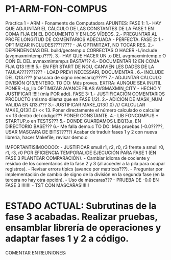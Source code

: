 # P1-ARM-FON-COMPUS
Pràctica 1 - ARM - Fonaments de Computadors
APUNTES:
FASE 1:
    1.- HAY QUE ADJUNTAR EL CÁLCULO DE LAS CONSTANTES DE LA FASE 1 EN COMA FIJA EN EL DOCUMENTO Y EN LOS VÍDEOS.
    2.- PREGUNTAR AL PROFE LONGITUD DE COMENTARIOS ADECUADA - PERFECTA.
FASE 2:
    1.- OPTIMIZAR INCLUDES???????? - JA OPTIMITZAT, NO TOCAR RES.
    2.- DEPENDENCIAS DEL build/geotemp.o CORRECTAS O HACER -I./include (avgmaxmintemp.i???).
    3.- HAY QUE HACER UN .o DEL avgmaxmintemp.c O CON EL DEL avmaxmintemp.s BASTA???
    4.- DOCUMENTAR 12 EN COMA FIJA Q13 !!!!!!!
    5.- EN FER START DE NOU, CANVIEN LES DADES DE LA TAULA?????????? - LOAD PREVI NECESSARI, DOCUMENTAR..
    6.- INCLUDE DEL Q13.i??? (mascara de signo necesaria)?????
    7.- ADJUNTAR CÁLCULO DIVISIÓN Q13/ENTERO.
    TO DO: Més proves.
    EXTRA: AUNQUE SEA INUTIL PONER -Lp_lib
    OPTIMIZAR AVANCE FILAS AVGMAXMIN_CITY - HECHO Y JUSTIFICAR !!!!! (mla POR add).
FASE 3:
    1.- JUSTIFICACIÓN COMENTARIOS PRODUCTO (mismo dilema que en FASE 1/2).
    2.- ADICION DE MASK_NUM VALIDA EN Q13.i???
    3.- JUSTIFICAR MAKE_Q13(1.0) /// CALCULAR MAKE_Q13(1.0) << 13. Poner directamente el número calculado o calcular << 13 dentro del código??? PONER CONSTANTE.
    4.- LIB FONCOMPUS + STARTUP.o en TESTS???
    5.- DONDE GUARDAMOS LIBQ13.a, EN DIRECTORIO BASE???
    6.- Me falla demo.c
    TO DO: Más pruebas (-0.0?????, USAR MASCARA DE BITS?????)
           Acabar de traduir fases 1 y 2 con nueva librería, hacer Makefile, revisar demo.o

IMPORTANTISIMOOOOO:
        -   JUSTIFICAR smull r1, r2, r0, r3 frente a smull r0, r1, r3, r0  POR EFICIENCIA TEMPORAL/DE EJECUCIÓN PARA FASE 1 (EN FASE 3 PLANTEAR COMPARACIÓN).
        -   Cambiar idioma de cociente y residuo de los comentarios de la fase 2 y 3 (al acceder a la pila para ocupar registros).
        -   Revisar errors típics (avance por matrices???).
        -   Preguntar por implementación de cambio de signo de la división en la segunda fase (en la tercera no hay otra opción).
        -   Uso de máscaras???
        -   PRUEBA DE -0.0 EN FASE 3 !!!!!!!
        -   TST CON MASCARAS!!!!!!

# ESTADO ACTUAL: Subrutinas de la fase 3 acabadas. Realizar pruebas, ensamblar librería de operaciones y adaptar fases 1 y 2 a código.

COMENTAR EN REUNIONES:
